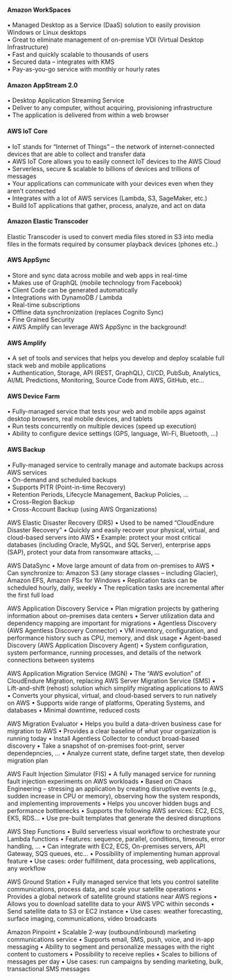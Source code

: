 #### Amazon WorkSpaces
• Managed Desktop as a Service (DaaS) solution to easily provision Windows or Linux desktops   
• Great to eliminate management of on-premise VDI (Virtual Desktop Infrastructure)    
• Fast and quickly scalable to thousands of users    
• Secured data – integrates with KMS    
• Pay-as-you-go service with monthly or hourly rates    

#### Amazon AppStream 2.0   
• Desktop Application Streaming Service    
• Deliver to any computer, without acquiring, provisioning infrastructure   
• The application is delivered from within a web browser   

#### AWS IoT Core   
• IoT stands for “Internet of Things” – the network of internet-connected devices that are able to collect and transfer data    
• AWS IoT Core allows you to easily connect IoT devices to the AWS Cloud    
• Serverless, secure & scalable to billions of devices and trillions of messages   
• Your applications can communicate with your devices even when they aren’t connected   
• Integrates with a lot of AWS services (Lambda, S3, SageMaker, etc.)   
• Build IoT applications that gather, process, analyze, and act on data   

#### Amazon Elastic Transcoder
Elastic Transcoder is used to convert media files stored in S3 into media files in the formats required by consumer playback devices (phones etc..)

#### AWS AppSync
• Store and sync data across mobile and web apps in real-time   
• Makes use of GraphQL (mobile technology from Facebook)    
• Client Code can be generated automatically   
• Integrations with DynamoDB / Lambda  
• Real-time subscriptions  
• Offline data synchronization (replaces Cognito Sync)  
• Fine Grained Security  
• AWS Amplify can leverage AWS AppSync in the background!  

#### AWS Amplify
• A set of tools and services that helps you develop and deploy scalable full stack web and mobile applications  
• Authentication, Storage, API (REST, GraphQL), CI/CD, PubSub, Analytics, AI/ML Predictions, Monitoring, Source Code from AWS, GitHub, etc…  

#### AWS Device Farm  
• Fully-managed service that tests your web and mobile apps against desktop browsers, real mobile devices, and tablets  
• Run tests concurrently on multiple devices (speed up execution)  
• Ability to configure device settings (GPS, language, Wi-Fi, Bluetooth, …)  

#### AWS Backup
• Fully-managed service to centrally manage and automate backups across AWS services  
• On-demand and scheduled backups  
• Supports PITR (Point-in-time Recovery)  
• Retention Periods, Lifecycle Management, Backup Policies, …  
• Cross-Region Backup  
• Cross-Account Backup (using AWS Organizations)  

AWS Elastic Disaster Recovery (DRS)
• Used to be named “CloudEndure Disaster Recovery”
• Quickly and easily recover your physical, virtual, and cloud-based servers into AWS
• Example: protect your most critical databases (including Oracle, MySQL, and SQL Server), enterprise apps (SAP), protect your data from ransomware attacks, …

AWS DataSync
• Move large amount of data from on-premises to AWS
• Can synchronize to: Amazon S3 (any storage classes – including Glacier), Amazon EFS, Amazon FSx for Windows
• Replication tasks can be scheduled hourly, daily, weekly
• The replication tasks are incremental after the first full load

AWS Application Discovery Service
• Plan migration projects by gathering information about on-premises data centers
• Server utilization data and dependency mapping are important for migrations
• Agentless Discovery (AWS Agentless Discovery Connector)
• VM inventory, configuration, and performance history such as CPU, memory, and disk usage
• Agent-based Discovery (AWS Application Discovery Agent)
• System configuration, system performance, running processes, and details of the network connections between systems

AWS Application Migration Service (MGN)
• The “AWS evolution” of CloudEndure Migration, replacing AWS Server Migration Service (SMS)
• Lift-and-shift (rehost) solution which simplify migrating applications to AWS
• Converts your physical, virtual, and cloud-based servers to run natively on AWS
• Supports wide range of platforms, Operating Systems, and databases
• Minimal downtime, reduced costs

AWS Migration Evaluator
• Helps you build a data-driven business case for migration to AWS
• Provides a clear baseline of what your organization is running today
• Install Agentless Collector to conduct broad-based discovery
• Take a snapshot of on-premises foot-print, server dependepncies, …
• Analyze current state, define target state, then develop migration plan

AWS Fault Injection Simulator (FIS)
• A fully managed service for running fault injection experiments on AWS workloads
• Based on Chaos Engineering – stressing an application by creating disruptive events (e.g., sudden increase in CPU or memory), observing how the system responds, and implementing improvements
• Helps you uncover hidden bugs and performance bottlenecks
• Supports the following AWS services: EC2, ECS, EKS, RDS…
• Use pre-built templates that generate the desired disruptions

AWS Step Functions
• Build serverless visual workflow to orchestrate your Lambda functions
• Features: sequence, parallel, conditions, timeouts, error handling, …
• Can integrate with EC2, ECS, On-premises servers, API Gateway, SQS queues, etc…
• Possibility of implementing human approval feature
• Use cases: order fulfillment, data processing, web applications, any workflow

AWS Ground Station
• Fully managed service that lets you control satellite communications, process data, and scale your satellite operations
• Provides a global network of satellite ground stations near AWS regions
• Allows you to download satellite data to your AWS VPC within seconds
• Send satellite data to S3 or EC2 instance
• Use cases: weather forecasting, surface imaging, communications, video broadcasts

Amazon Pinpoint
• Scalable 2-way (outbound/inbound) marketing communications service
• Supports email, SMS, push, voice, and in-app messaging
• Ability to segment and personalize messages with the right content to customers
• Possibility to receive replies
• Scales to billions of messages per day
• Use cases: run campaigns by sending marketing, bulk, transactional SMS messages

